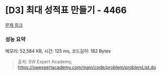 # [D3] 최대 성적표 만들기 - 4466 

[문제 링크](https://swexpertacademy.com/main/code/problem/problemDetail.do?contestProbId=AWOUfCJ6qVMDFAWg) 

### 성능 요약

메모리: 52,584 KB, 시간: 125 ms, 코드길이: 182 Bytes



> 출처: SW Expert Academy, https://swexpertacademy.com/main/code/problem/problemList.do